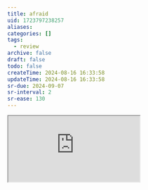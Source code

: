 ```yaml
---
title: afraid
uid: 1723797238257
aliases:
categories: []
tags:
  - review
archive: false
draft: false
todo: false
createTime: 2024-08-16 16:33:58
updateTime: 2024-08-16 16:33:58
sr-due: 2024-09-07
sr-interval: 2
sr-ease: 130
---
```


<iframe
  class="iframe_full"
  src="https://dict.youdao.com/result?word=afraid&lang=en"
>
</iframe>
